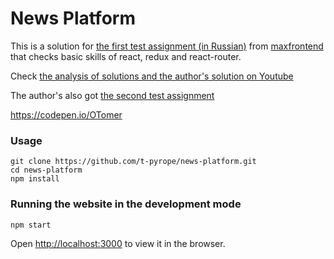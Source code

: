 # News Platform

This is a solution for [the first test assignment (in Russian)](https://vk.com/@maxpfrontend-testovoe-zadanie-1) from [maxfrontend](https://maxpfrontend.ru/) that checks basic skills of react, redux and react-router.

Check [the analysis of solutions and the author's solution on Youtube](https://www.youtube.com/watch?v=BMD1JjZf7WA&t=1s)

The author's also got [the second test assignment](https://vk.com/@maxpfrontend-testovoe-zadanie-2)

https://codepen.io/OTomer

### Usage
```
git clone https://github.com/t-pyrope/news-platform.git
cd news-platform
npm install
```
### Running the website in the development mode

`npm start`

Open [http://localhost:3000](http://localhost:3000) to view it in the browser.
